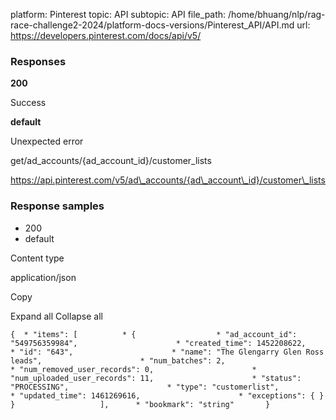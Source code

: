 platform: Pinterest
topic: API
subtopic: API
file_path: /home/bhuang/nlp/rag-race-challenge2-2024/platform-docs-versions/Pinterest_API/API.md
url: https://developers.pinterest.com/docs/api/v5/

### Responses

**200**

Success

**default**

Unexpected error

get/ad\_accounts/{ad\_account\_id}/customer\_lists

https://api.pinterest.com/v5/ad\_accounts/{ad\_account\_id}/customer\_lists

### Response samples

* 200
* default

Content type

application/json

Copy

Expand all Collapse all

`{  * "items": [          * {                  * "ad_account_id": "549756359984",                      * "created_time": 1452208622,                      * "id": "643",                      * "name": "The Glengarry Glen Ross leads",                      * "num_batches": 2,                      * "num_removed_user_records": 0,                      * "num_uploaded_user_records": 11,                      * "status": "PROCESSING",                      * "type": "customerlist",                      * "updated_time": 1461269616,                      * "exceptions": { }                               }                   ],      * "bookmark": "string"       }`